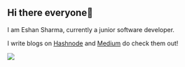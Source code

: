 ## Hi there everyone👋

I am Eshan Sharma, currently a junior software developer. 

I write blogs on [Hashnode](https://eshansharma.hashnode.dev/) and [Medium](https://medium.com/@eshan.sharma108) do check them out!

<img 
   src="https://github-readme-stats.vercel.app/api?username=eshan-sharma&show_icons=true&theme=tokyonight" 
/>





